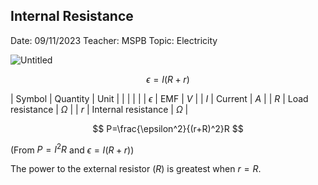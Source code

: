 ## Internal Resistance

Date: 09/11/2023
Teacher: MSPB
Topic: Electricity

![Untitled](Untitled%2010.png)

$$
\epsilon=I(R+r)
$$

| Symbol | Quantity | Unit |
|  |  |  |
| $\epsilon$ | EMF | $V$ |
| $I$ | Current | $A$ |
| $R$ | Load resistance | $\Omega$ |
| $r$ | Internal resistance | $\Omega$ |

$$
P=\frac{\epsilon^2}{(r+R)^2}R
$$

(From $P=I^2R$ and $\epsilon=I(R+r)$)

The power to the external resistor ($R$) is greatest when $r=R$.